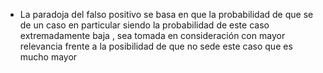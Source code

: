 - La paradoja del falso positivo se basa en que la probabilidad de que se de un caso en particular siendo la probabilidad de este caso extremadamente baja , sea tomada en consideración con mayor relevancia frente a la posibilidad de que no sede este caso que es mucho mayor